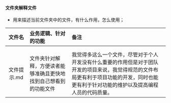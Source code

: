 #### 文件夹解释文件
 - 用来描述当前文件夹中的文件，有什么作用，怎么使用；

|   文件名   |业务逻辑、针对的功能|备注|
|:-:|:-|:-|
||||
||||
|    文件提示.md   |    文件夹针对解释，方便读者能够准确且更快地找到自己想看到的功能文件     |       我觉得多这么一个文件，尽管对于个人开发没有什么重要的作用但是对于团队开发的项目来说，我觉得规范的文件布局更有利于项目功能的开发，同时也能更有利于针对功能的维护以及提高编程人员的代码质量。|
